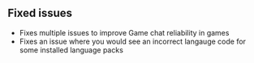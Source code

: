 ## Fixed issues
- Fixes multiple issues to improve Game chat reliability in games
- Fixes an issue where you would see an incorrect langauge code for some installed language packs